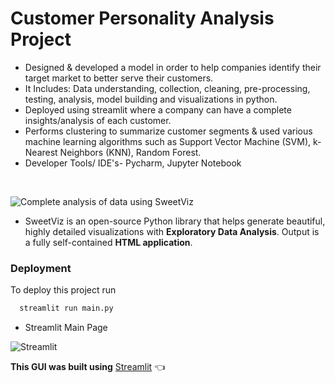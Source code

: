 # Customer Personality Analysis Project

- Designed & developed a model in order to help companies identify their target market to better serve their customers.
- It Includes: Data understanding, collection, cleaning, pre-processing, testing, analysis, model building and visualizations
in python.
- Deployed using streamlit where a company can have a complete insights/analysis of each customer.
- Performs clustering to summarize customer segments & used various machine learning algorithms such as Support
Vector Machine (SVM), k-Nearest Neighbors (KNN), Random Forest.
- Developer Tools/ IDE's- Pycharm, Jupyter Notebook

&nbsp;

![Complete analysis of data using SweetViz](https://user-images.githubusercontent.com/92504503/188387007-0f707eeb-866a-47a1-9b12-3b5594f01427.png)

- SweetViz is an open-source Python library that helps generate beautiful, highly detailed visualizations with **Exploratory Data Analysis**. Output is a fully self-contained **HTML application**.

### Deployment

To deploy this project run

```bash 
  streamlit run main.py 
```
- Streamlit Main Page

![Streamlit](https://user-images.githubusercontent.com/92504503/188385699-18dc666e-2785-4146-9998-1ae546003bf5.png)

**This GUI was built using** [Streamlit](https://docs.streamlit.io/streamlit-cloud/get-started) 👈


